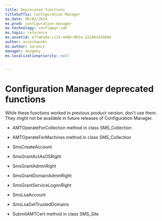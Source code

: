 ```yaml
---
title: Deprecated functions
titleSuffix: Configuration Manager
ms.date: 08/02/2019
ms.prod: configuration-manager
ms.technology: configmgr-sdk
ms.topic: reference
ms.assetid: e77a6a9a-c133-4484-901a-222983d39b88
author: aczechowski
ms.author: aaroncz
manager: dougeby
ms.localizationpriority: null


---
```


# Configuration Manager deprecated functions

While these functions worked in previous product version, don't use them. They might not be available in future releases of Configuration Manager.

- AMTOperateForCollection method in class SMS_Collection

- AMTOperateForMachines method in class SMS_Collection

- SmsCreateAccount

- SmsGrantActAsOSRight

- SmsGrantAdminRight

- SmsGrantDomainAdminRight

- SmsGrantServiceLogonRight

- SmsLsaAccount

- SmsLsaGetTrustedDomains

- SubmitAMTCert method in class SMS_Site
